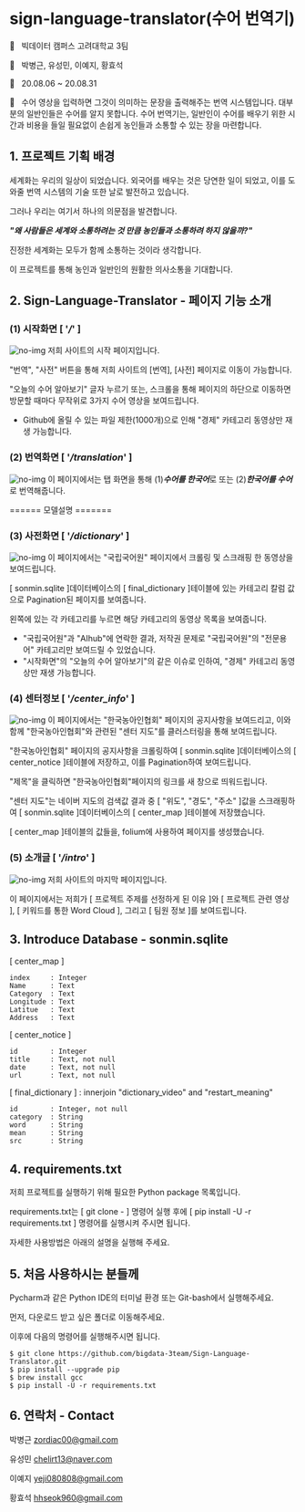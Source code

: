 # sign-language-translator(수어 번역기)
:office: &nbsp;&nbsp;빅데이터 캠퍼스 고려대학교 3팀

:man: &nbsp;&nbsp;박병근, 유성민, 이예지, 황효석

:calendar: &nbsp;&nbsp;20.08.06 ~ 20.08.31

:memo: &nbsp;&nbsp;수어 영상을 입력하면 그것이 의미하는 문장을 출력해주는 번역 시스템입니다. 
대부분의 일반인들은 수어를 알지 못합니다. 수어 번역기는, 일반인이 수어를 배우기 위한 시간과 비용을 들일 필요없이 손쉽게 농인들과 소통할 수 있는 장을 마련합니다.

## 1. 프로젝트 기획 배경

세계화는 우리의 일상이 되었습니다. 외국어를 배우는 것은 당연한 일이 되었고, 이를 도와줄 번역 시스템의 기술 또한 날로 발전하고 있습니다.

그러나 우리는 여기서 하나의 의문점을 발견합니다.



***"왜 사람들은 세계와 소통하려는 것 만큼 농인들과 소통하려 하지 않을까?"***



진정한 세계화는 모두가 함께 소통하는 것이라 생각합니다.

이 프로젝트를 통해 농인과 일반인의 원활한 의사소통을 기대합니다.



## 2. Sign-Language-Translator - 페이지 기능 소개

### (1) 시작화면 [ '***/***' ]
![no-img](../Sign-Language-Translator/sonmin/static/images/main.png)
저희 사이트의 시작 페이지입니다.

"번역", "사전" 버튼을 통해 저희 사이트의 [번역], [사전] 페이지로 이동이 가능합니다.

"오늘의 수어 알아보기" 글자 누르기 또는, 스크롤을 통해 페이지의 하단으로 이동하면 방문할 때마다 무작위로 3가지 수어 영상을 보여드립니다.
- Github에 올릴 수 있는 파일 제한(1000개)으로 인해 "경제" 카테고리 동영상만 재생 가능합니다.

### (2) 번역화면 [ '***/translation***' ]
![no-img](../Sign-Language-Translator/sonmin/static/images/translate.png)
이 페이지에서는 탭 화면을 통해 (1)***수어를 한국어***로 또는 (2)***한국어를 수어***로 번역해줍니다.

====== 모델설명 =======

### (3) 사전화면 [ '***/dictionary***' ]
![no-img](../Sign-Language-Translator/sonmin/static/images/dictionary.png)
이 페이지에서는 "국립국어원" 페이지에서 크롤링 및 스크래핑 한 동영상을 보여드립니다.

[ sonmin.sqlite ]데이터베이스의 [ final_dictionary ]테이블에 있는 카테고리 칼럼 값으로 Pagination된 페이지를 보여줍니다.

왼쪽에 있는 각 카테고리를 누르면 해당 카테고리의 동영상 목록을 보여줍니다.

- "국립국어원"과 "AIhub"에 연락한 결과, 저작권 문제로 "국립국어원"의 "전문용어" 카테고리만 보여드릴 수 있었습니다.
- "시작화면"의 "오늘의 수어 알아보기"의 같은 이슈로 인하여, "경제" 카테고리 동영상만 재생 가능합니다.

### (4) 센터정보 [ '***/center_info***' ]
![no-img](../Sign-Language-Translator/sonmin/static/images/center_info.png)
이 페이지에서는 "한국농아인협회" 페이지의 공지사항을 보여드리고, 이와 함께 "한국농아인협회"와 관련된 "센터 지도"를 클러스터링을 통해 보여드립니다.

"한국농아인협회" 페이지의 공지사항을 크롤링하여 [ sonmin.sqlite ]데이터베이스의 [ center_notice ]테이블에 저장하고, 이를 Pagination하여 보여드립니다.

"제목"을 클릭하면 "한국농아인협회"페이지의 링크를 새 창으로 띄워드립니다.

"센터 지도"는 네이버 지도의 검색값 결과 중 [ "위도", "경도", "주소" ]값을 스크래핑하여 [ sonmin.sqlite ]데이터베이스의 [ center_map ]테이블에 저장했습니다.

[ center_map ]테이블의 값들을, folium에 사용하여 페이지를 생성했습니다.

### (5) 소개글 [ '***/intro***' ]
![no-img](../Sign-Language-Translator/sonmin/static/images/intro.png)
저희 사이트의 마지막 페이지입니다.

이 페이지에서는 저희가 [ 프로젝트 주제를 선정하게 된 이유 ]와 [ 프로젝트 관련 영상 ], [ 키워드를 통한 Word Cloud ], 그리고 [ 팀원 정보 ]를 보여드립니다.

## 3. Introduce Database - sonmin.sqlite
[ center_map ]
```
index     : Integer
Name      : Text
Category  : Text
Longitude : Text
Latitue   : Text
Address   : Text
```

[ center_notice ]
```
id        : Integer
title     : Text, not null
date      : Text, not null
url       : Text, not null
```

[ final_dictionary ] : innerjoin "dictionary_video" and "restart_meaning"
```
id        : Integer, not null
category  : String
word      : String
mean      : String
src       : String
```

## 4. requirements.txt
저희 프로젝트를 실행하기 위해 필요한 Python package 목록입니다.

requirements.txt는 [ git clone - ] 명령어 실행 후에 [ pip install -U -r requirements.txt ] 명령어를 실행시켜 주시면 됩니다.

자세한 사용방법은 아래의 설명을  실행해 주세요.


## 5. 처음 사용하시는 분들께
Pycharm과 같은 Python IDE의 터미널 환경 또는 Git-bash에서 실행해주세요.

먼저, 다운로드 받고 싶은 폴더로 이동해주세요.

이후에 다음의 명령어를 실행해주시면 됩니다.
```
$ git clone https://github.com/bigdata-3team/Sign-Language-Translator.git
$ pip install --upgrade pip
$ brew install gcc
$ pip install -U -r requirements.txt
```   


## 6. 연락처 - Contact
박병근 zordiac00@gmail.com

유성민 chelirt13@naver.com

이예지 yeji080808@gmail.com

황효석 hhseok960@gmail.com  
